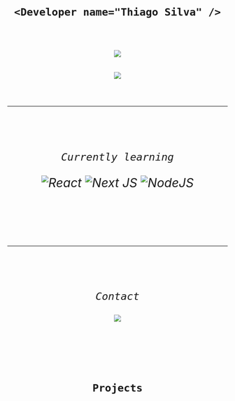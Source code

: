 <h1 align="center">

    <Developer name="Thiago Silva" />

<h1>

<br>

<div align="center">

<img src="https://github-readme-stats.vercel.app/api/top-langs/?username=pgthiago&layout=compact&theme=great-gatsby&langs_count=20" />

</div>

<br>

<div align="center">

<img src="https://github-readme-stats.vercel.app/api?username=pgthiago&theme=great-gatsby&include_all_commits=true" />

</div>

<br>

---

<div align="center">
<br>
<h6>

    Currently learning

<img alt="React" src="https://img.shields.io/badge/react%20-%2320232a.svg?&style=for-the-badge&logo=react&logoColor=%2361DAFB"/>
<img alt="Next JS" src="https://img.shields.io/badge/next%20js%20-%23000000.svg?&style=for-the-badge&logo=next.js&logoColor=white"/>
<img alt="NodeJS" src="https://img.shields.io/badge/node.js%20-%2343853D.svg?&style=for-the-badge&logo=node.js&logoColor=white"/>


</h6>

</div>

<br>

---


<div align="center">
<br>
<h6>

    Contact

<a href="https://www.linkedin.com/in/thiago-silva-dev"><img src="https://img.shields.io/badge/linkedin%20-%230077B5.svg?&style=for-the-badge&logo=linkedin&logoColor=white"/></a>
</h6>
</div>

<br/>

<h1 style="border-bottom: none" align="center">
    
    Projects

</h1>
